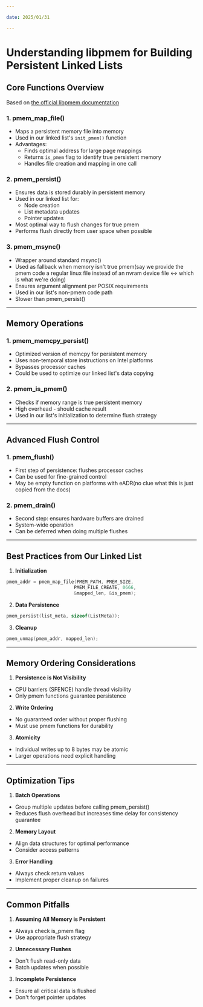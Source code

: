 ```yaml
---

date: 2025/01/31

---
```


# Understanding libpmem for Building Persistent Linked Lists

## Core Functions Overview

Based on [the official libpmem documentation](https://pmem.io/pmdk/libpmem)

### 1. pmem_map_file()
- Maps a persistent memory file into memory
- Used in our linked list's `init_pmem()` function
- Advantages:
  - Finds optimal address for large page mappings
  - Returns `is_pmem` flag to identify true persistent memory
  - Handles file creation and mapping in one call

### 2. pmem_persist()
- Ensures data is stored durably in persistent memory
- Used in our linked list for:
  - Node creation
  - List metadata updates
  - Pointer updates
- Most optimal way to flush changes for true pmem
- Performs flush directly from user space when possible

### 3. pmem_msync()
- Wrapper around standard msync()
- Used as fallback when memory isn't true pmem(say we provide the pmem code a regular linux file instead of an nvram device file <-> which is what we're doing)
- Ensures argument alignment per POSIX requirements
- Used in our list's non-pmem code path
- Slower than pmem_persist()

---

## Memory Operations

### 1. pmem_memcpy_persist()
- Optimized version of memcpy for persistent memory
- Uses non-temporal store instructions on Intel platforms
- Bypasses processor caches
- Could be used to optimize our linked list's data copying

### 2. pmem_is_pmem()
- Checks if memory range is true persistent memory
- High overhead - should cache result
- Used in our list's initialization to determine flush strategy

---

## Advanced Flush Control

### 1. pmem_flush()
- First step of persistence: flushes processor caches
- Can be used for fine-grained control
- May be empty function on platforms with eADR(no clue what this is just copied from the docs)

### 2. pmem_drain()
- Second step: ensures hardware buffers are drained
- System-wide operation
- Can be deferred when doing multiple flushes

---

## Best Practices from Our Linked List

1. **Initialization**
```c
pmem_addr = pmem_map_file(PMEM_PATH, PMEM_SIZE,
                         PMEM_FILE_CREATE, 0666,
                         &mapped_len, &is_pmem);
```

2. **Data Persistence**
```c
pmem_persist(list_meta, sizeof(ListMeta));
```

3. **Cleanup**
```c
pmem_unmap(pmem_addr, mapped_len);
```

---

## Memory Ordering Considerations

1. **Persistence is Not Visibility**
- CPU barriers (SFENCE) handle thread visibility
- Only pmem functions guarantee persistence

2. **Write Ordering**
- No guaranteed order without proper flushing
- Must use pmem functions for durability

3. **Atomicity**
- Individual writes up to 8 bytes may be atomic
- Larger operations need explicit handling

---

## Optimization Tips

1. **Batch Operations**
- Group multiple updates before calling pmem_persist()
- Reduces flush overhead but increases time delay for consistency guarantee

2. **Memory Layout**
- Align data structures for optimal performance
- Consider access patterns

3. **Error Handling**
- Always check return values
- Implement proper cleanup on failures

---

## Common Pitfalls

1. **Assuming All Memory is Persistent**
- Always check is_pmem flag
- Use appropriate flush strategy

2. **Unnecessary Flushes**
- Don't flush read-only data
- Batch updates when possible

3. **Incomplete Persistence**
- Ensure all critical data is flushed
- Don't forget pointer updates
